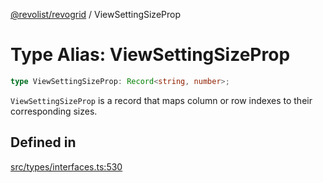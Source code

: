 [@revolist/revogrid](README.md) / ViewSettingSizeProp

# Type Alias: ViewSettingSizeProp

```ts
type ViewSettingSizeProp: Record<string, number>;
```

`ViewSettingSizeProp` is a record that maps column or row indexes to their
corresponding sizes.

## Defined in

[src/types/interfaces.ts:530](https://github.com/revolist/revogrid/blob/703fa47ec13d35676d07f3192b2741384647a863/src/types/interfaces.ts#L530)
